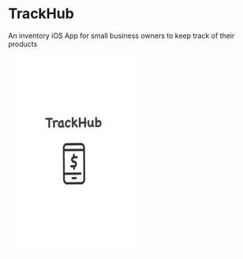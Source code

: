 # TrackHub </br>
An inventory iOS App for small business owners to keep track of their products

&nbsp;&nbsp;<img src= "Screenshots/launchscreen.jpg" width = 250 height = 400>
